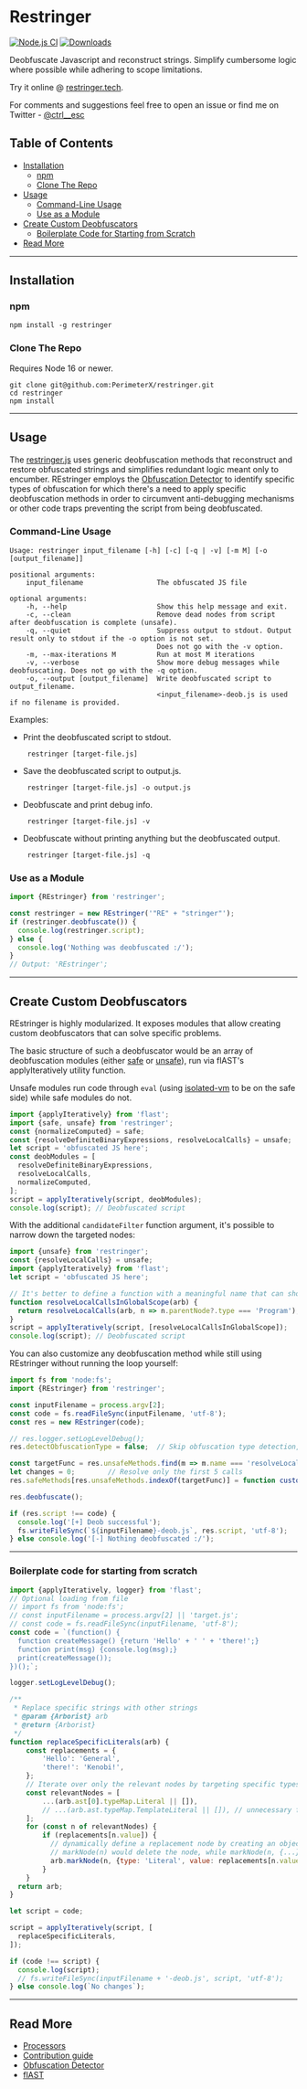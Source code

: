 # Restringer
[![Node.js CI](https://github.com/PerimeterX/restringer/actions/workflows/node.js.yml/badge.svg?branch=main)](https://github.com/PerimeterX/restringer/actions/workflows/node.js.yml)
[![Downloads](https://img.shields.io/npm/dm/restringer.svg?maxAge=43200)](https://www.npmjs.com/package/restringer)

Deobfuscate Javascript and reconstruct strings.
Simplify cumbersome logic where possible while adhering to scope limitations.

Try it online @ [restringer.tech](https://restringer.tech).

For comments and suggestions feel free to open an issue or find me on Twitter - [@ctrl__esc](https://twitter.com/ctrl__esc) 

## Table of Contents
* [Installation](#installation)
  * [npm](#npm)
  * [Clone The Repo](#clone-the-repo)
* [Usage](#usage)
  * [Command-Line Usage](#command-line-usage) 
  * [Use as a Module](#use-as-a-module) 
* [Create Custom Deobfuscators](#create-custom-deobfuscators)
  * [Boilerplate Code for Starting from Scratch](#boilerplate-code-for-starting-from-scratch)
* [Read More](#read-more)
***

## Installation 
### npm
```shell
npm install -g restringer
```

### Clone The Repo
Requires Node 16 or newer.
```shell
git clone git@github.com:PerimeterX/restringer.git
cd restringer
npm install
```

***

## Usage
The [restringer.js](src/restringer.js) uses generic deobfuscation methods that reconstruct and restore obfuscated strings and simplifies redundant logic meant only to encumber.
REstringer employs the [Obfuscation Detector](https://github.com/PerimeterX/obfuscation-detector/blob/main/README.md) to identify specific types of obfuscation for which
there's a need to apply specific deobfuscation methods in order to circumvent anti-debugging mechanisms or other code traps
preventing the script from being deobfuscated.   

### Command-Line Usage
```
Usage: restringer input_filename [-h] [-c] [-q | -v] [-m M] [-o [output_filename]]

positional arguments:
	input_filename                  The obfuscated JS file

optional arguments:
	-h, --help                      Show this help message and exit.
	-c, --clean                     Remove dead nodes from script after deobfuscation is complete (unsafe).
	-q, --quiet                     Suppress output to stdout. Output result only to stdout if the -o option is not set.
									Does not go with the -v option.
	-m, --max-iterations M          Run at most M iterations
	-v, --verbose                   Show more debug messages while deobfuscating. Does not go with the -q option.
	-o, --output [output_filename]  Write deobfuscated script to output_filename. 
									<input_filename>-deob.js is used if no filename is provided.
```
Examples:
- Print the deobfuscated script to stdout.
  ```shell
   restringer [target-file.js]
  ```
- Save the deobfuscated script to output.js.
  ```shell
   restringer [target-file.js] -o output.js
  ```
- Deobfuscate and print debug info.
  ```shell
   restringer [target-file.js] -v
  ```
- Deobfuscate without printing anything but the deobfuscated output.
  ```shell
   restringer [target-file.js] -q
  ```


### Use as a Module

```javascript
import {REstringer} from 'restringer';

const restringer = new REstringer('"RE" + "stringer"');
if (restringer.deobfuscate()) {
  console.log(restringer.script);
} else {
  console.log('Nothing was deobfuscated :/');
}
// Output: 'REstringer';
```

***
## Create Custom Deobfuscators
REstringer is highly modularized. It exposes modules that allow creating custom deobfuscators 
that can solve specific problems.

The basic structure of such a deobfuscator would be an array of deobfuscation modules 
(either [safe](src/modules/safe) or [unsafe](src/modules/unsafe)), run via flAST's applyIteratively utility function.

Unsafe modules run code through `eval` (using [isolated-vm](https://www.npmjs.com/package/isolated-vm) to be on the safe side) while safe modules do not.

```javascript
import {applyIteratively} from 'flast';
import {safe, unsafe} from 'restringer';
const {normalizeComputed} = safe;
const {resolveDefiniteBinaryExpressions, resolveLocalCalls} = unsafe;
let script = 'obfuscated JS here';
const deobModules = [
  resolveDefiniteBinaryExpressions,
  resolveLocalCalls,
  normalizeComputed,
];
script = applyIteratively(script, deobModules);
console.log(script); // Deobfuscated script
```

With the additional `candidateFilter` function argument, it's possible to narrow down the targeted nodes:
```javascript
import {unsafe} from 'restringer';
const {resolveLocalCalls} = unsafe;
import {applyIteratively} from 'flast';
let script = 'obfuscated JS here';

// It's better to define a function with a meaningful name that can show up in the log 
function resolveLocalCallsInGlobalScope(arb) {
  return resolveLocalCalls(arb, n => n.parentNode?.type === 'Program');
}
script = applyIteratively(script, [resolveLocalCallsInGlobalScope]);
console.log(script); // Deobfuscated script
```

You can also customize any deobfuscation method while still using REstringer without running the loop yourself:
```javascript
import fs from 'node:fs';
import {REstringer} from 'restringer';

const inputFilename = process.argv[2];
const code = fs.readFileSync(inputFilename, 'utf-8');
const res = new REstringer(code);

// res.logger.setLogLevelDebug();
res.detectObfuscationType = false;  // Skip obfuscation type detection, including any pre and post processors

const targetFunc = res.unsafeMethods.find(m => m.name === 'resolveLocalCalls');
let changes = 0;		// Resolve only the first 5 calls
res.safeMethods[res.unsafeMethods.indexOf(targetFunc)] = function customResolveLocalCalls(n) {return targetFunc(n, () => changes++ < 5)}

res.deobfuscate();

if (res.script !== code) {
  console.log('[+] Deob successful');
  fs.writeFileSync(`${inputFilename}-deob.js`, res.script, 'utf-8');
} else console.log('[-] Nothing deobfuscated :/');
```

*** 

### Boilerplate code for starting from scratch
```javascript
import {applyIteratively, logger} from 'flast';
// Optional loading from file
// import fs from 'node:fs';
// const inputFilename = process.argv[2] || 'target.js';
// const code = fs.readFileSync(inputFilename, 'utf-8');
const code = `(function() {
  function createMessage() {return 'Hello' + ' ' + 'there!';}
  function print(msg) {console.log(msg);}
  print(createMessage());
})();`;

logger.setLogLevelDebug();

/**
 * Replace specific strings with other strings
 * @param {Arborist} arb
 * @return {Arborist}
 */
function replaceSpecificLiterals(arb) {
	const replacements = {
        'Hello': 'General',
        'there!': 'Kenobi!',
    };
    // Iterate over only the relevant nodes by targeting specific types using the typeMap property on the root node
	const relevantNodes = [
		...(arb.ast[0].typeMap.Literal || []),
        // ...(arb.ast.typeMap.TemplateLiteral || []), // unnecessary for this example, but this is how to add more types
    ];
    for (const n of relevantNodes) {
        if (replacements[n.value]) {
          // dynamically define a replacement node by creating an object with a type and value properties
          // markNode(n) would delete the node, while markNode(n, {...}) would replace the node with the supplied node.
          arb.markNode(n, {type: 'Literal', value: replacements[n.value]});
        }
    }
  return arb;
}

let script = code;

script = applyIteratively(script, [
  replaceSpecificLiterals,
]);

if (code !== script) {
  console.log(script);
  // fs.writeFileSync(inputFilename + '-deob.js', script, 'utf-8');
} else console.log(`No changes`);
```
***

## Read More
* [Processors](src/processors/README.md)
* [Contribution guide](CONTRIBUTING.md)
* [Obfuscation Detector](https://github.com/PerimeterX/obfuscation-detector/blob/main/README.md)
* [flAST](https://github.com/PerimeterX/flast/blob/main/README.md)
